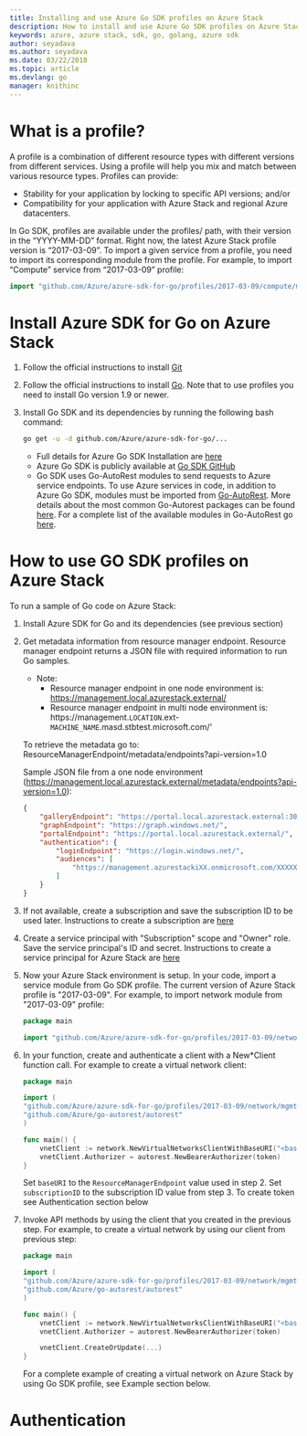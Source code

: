 ```yaml
---
title: Installing and use Azure Go SDK profiles on Azure Stack
description: How to install and use Azure Go SDK profiles on Azure Stack environment.
keywords: azure, azure stack, sdk, go, golang, azure sdk
author: seyadava
ms.author: seyadava
ms.date: 03/22/2018
ms.topic: article
ms.devlang: go
manager: knithinc
---
```


# What is a profile?
A profile is a combination of different resource types with different versions from different services. Using a profile will help you mix and match between various resource types. Profiles can provide:

* Stability for your application by locking to specific API versions; and/or
* Compatibility for your application with Azure Stack and regional Azure datacenters.

In Go SDK, profiles are available under the profiles/ path, with their version in the “YYYY-MM-DD” format. Right now, the latest Azure Stack profile version is “2017-03-09”. To import a given service from a profile, you need to import its corresponding module from the profile. For example, to import “Compute” service from “2017-03-09” profile:

```go
import "github.com/Azure/azure-sdk-for-go/profiles/2017-03-09/compute/mgmt/compute"
```

# Install Azure SDK for Go on Azure Stack
1. Follow the official instructions to install [Git](https://git-scm.com/book/en/v2/Getting-Started-Installing-Git)
2. Follow the official instructions to install [Go](https://golang.org/dl/). Note that to use profiles you need to install Go version 1.9 or newer.
3. Install Go SDK and its dependencies by running the following bash command:

    ```bash
    go get -u -d github.com/Azure/azure-sdk-for-go/...
    ```
    * Full details for Azure Go SDK Installation are [here](https://docs.microsoft.com/en-us/go/azure/azure-sdk-go-install#get-the-azure-sdk-for-go)
    * Azure Go SDK is publicly available at [Go SDK GitHub](https://github.com/Azure/azure-sdk-for-go)
    * Go SDK uses Go-AutoRest modules to send requests to Azure service endpoints. To use Azure services in code, in addition to Azure Go SDK, modules must be imported from [Go-AutoRest](https://github.com/Azure/go-autorest). More details about the most common Go-Autorest packages can be found [here](https://docs.microsoft.com/en-us/go/azure/azure-sdk-go-install#including-the-azure-sdk-for-go-in-your-project). For a complete list of the available modules in Go-AutoRest go [here](https://godoc.org/github.com/Azure/go-autorest).

# How to use GO SDK profiles on Azure Stack
To run a sample of Go code on Azure Stack:

1. Install Azure SDK for Go and its dependencies (see previous section)
2. Get metadata information from resource manager endpoint. Resource manager endpoint returns a JSON file with required information to run Go samples.
    * Note:
        * Resource manager endpoint in one node environment is: https://management.local.azurestack.external/
        * Resource manager endpoint in multi node environment is: https://management.`LOCATION`.ext-`MACHINE_NAME`.masd.stbtest.microsoft.com/'

    To retrieve the metadata go to: ResourceManagerEndpoint/metadata/endpoints?api-version=1.0

    Sample JSON file from a one node environment (https://management.local.azurestack.external/metadata/endpoints?api-version=1.0): 

    ```json
    {
        "galleryEndpoint": "https://portal.local.azurestack.external:30015/",
        "graphEndpoint": "https://graph.windows.net/",
        "portalEndpoint": "https://portal.local.azurestack.external/",
        "authentication": {
            "loginEndpoint": "https://login.windows.net/",
            "audiences": [
                "https://management.azurestackiXX.onmicrosoft.com/XXXXXXXX-XXXX-XXXX-XXXX-XXXXXXXXXXXX"
            ]
        }
    }
    ```
3. If not available, create a subscription and save the subscription ID to be used later. Instructions to create a subscription are [here](https://docs.microsoft.com/en-us/azure/azure-stack/azure-stack-create-service-principals)
4. Create a service principal with "Subscription" scope and "Owner" role. Save the service principal's ID and secret. Instructions to create a service principal for Azure Stack are [here](https://docs.microsoft.com/en-us/azure/azure-stack/azure-stack-create-service-principals)
5. Now your Azure Stack environment is setup. In your code, import a service module from Go SDK profile. The current version of Azure Stack profile is "2017-03-09". For example, to import network module from "2017-03-09" profile:

    ```go
    package main

    import "github.com/Azure/azure-sdk-for-go/profiles/2017-03-09/network/mgmt/network"
    ```

6. In your function, create and authenticate a client with a New*Client function call. For example to create a virtual network client:

    ```go
    package main

    import (
    "github.com/Azure/azure-sdk-for-go/profiles/2017-03-09/network/mgmt/network"
    "github.com/Azure/go-autorest/autorest"  
    ) 

    func main() {
        vnetClient := network.NewVirtualNetworksClientWithBaseURI("<baseURI>", "<subscriptionID>")
        vnetClient.Authorizer = autorest.NewBearerAuthorizer(token)
    }
    ```

    Set `baseURI` to the `ResourceManagerEndpoint` value used in step 2.
    Set `subscriptionID` to the subscription ID value from step 3.
    To create token see Authentication section below

7. Invoke API methods by using the client that you created in the previous step. For example, to create a virtual network by using our client from previous step:

    ```go
    package main

    import (
    "github.com/Azure/azure-sdk-for-go/profiles/2017-03-09/network/mgmt/network"
    "github.com/Azure/go-autorest/autorest"  
    ) 

    func main() {
        vnetClient := network.NewVirtualNetworksClientWithBaseURI("<baseURI>", "<subscriptionID>")
        vnetClient.Authorizer = autorest.NewBearerAuthorizer(token)

        vnetClient.CreateOrUpdate(...)
    }
    ```
    For a complete example of creating a virtual network on Azure Stack by using Go SDK profile, see Example section below.

# Authentication